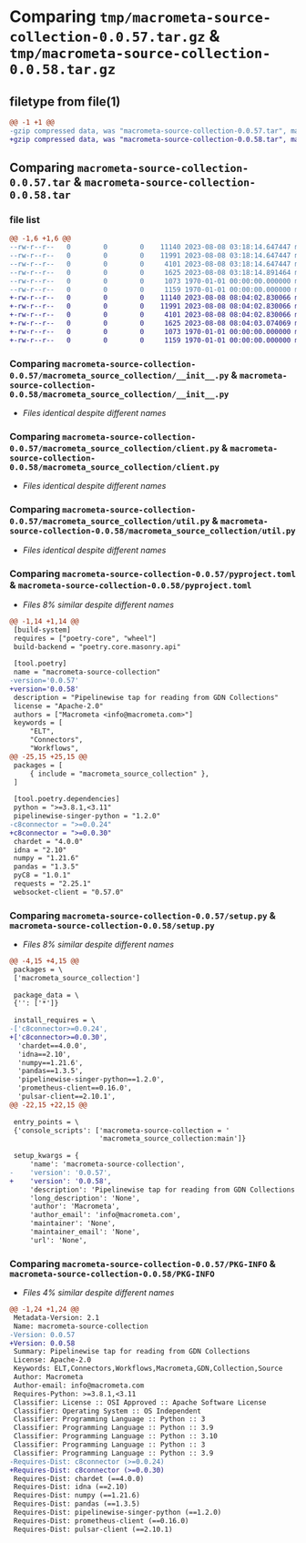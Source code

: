 # Comparing `tmp/macrometa-source-collection-0.0.57.tar.gz` & `tmp/macrometa-source-collection-0.0.58.tar.gz`

## filetype from file(1)

```diff
@@ -1 +1 @@
-gzip compressed data, was "macrometa-source-collection-0.0.57.tar", max compression
+gzip compressed data, was "macrometa-source-collection-0.0.58.tar", max compression
```

## Comparing `macrometa-source-collection-0.0.57.tar` & `macrometa-source-collection-0.0.58.tar`

### file list

```diff
@@ -1,6 +1,6 @@
--rw-r--r--   0        0        0    11140 2023-08-08 03:18:14.647447 macrometa-source-collection-0.0.57/macrometa_source_collection/__init__.py
--rw-r--r--   0        0        0    11991 2023-08-08 03:18:14.647447 macrometa-source-collection-0.0.57/macrometa_source_collection/client.py
--rw-r--r--   0        0        0     4101 2023-08-08 03:18:14.647447 macrometa-source-collection-0.0.57/macrometa_source_collection/util.py
--rw-r--r--   0        0        0     1625 2023-08-08 03:18:14.891464 macrometa-source-collection-0.0.57/pyproject.toml
--rw-r--r--   0        0        0     1073 1970-01-01 00:00:00.000000 macrometa-source-collection-0.0.57/setup.py
--rw-r--r--   0        0        0     1159 1970-01-01 00:00:00.000000 macrometa-source-collection-0.0.57/PKG-INFO
+-rw-r--r--   0        0        0    11140 2023-08-08 08:04:02.830066 macrometa-source-collection-0.0.58/macrometa_source_collection/__init__.py
+-rw-r--r--   0        0        0    11991 2023-08-08 08:04:02.830066 macrometa-source-collection-0.0.58/macrometa_source_collection/client.py
+-rw-r--r--   0        0        0     4101 2023-08-08 08:04:02.830066 macrometa-source-collection-0.0.58/macrometa_source_collection/util.py
+-rw-r--r--   0        0        0     1625 2023-08-08 08:04:03.074069 macrometa-source-collection-0.0.58/pyproject.toml
+-rw-r--r--   0        0        0     1073 1970-01-01 00:00:00.000000 macrometa-source-collection-0.0.58/setup.py
+-rw-r--r--   0        0        0     1159 1970-01-01 00:00:00.000000 macrometa-source-collection-0.0.58/PKG-INFO
```

### Comparing `macrometa-source-collection-0.0.57/macrometa_source_collection/__init__.py` & `macrometa-source-collection-0.0.58/macrometa_source_collection/__init__.py`

 * *Files identical despite different names*

### Comparing `macrometa-source-collection-0.0.57/macrometa_source_collection/client.py` & `macrometa-source-collection-0.0.58/macrometa_source_collection/client.py`

 * *Files identical despite different names*

### Comparing `macrometa-source-collection-0.0.57/macrometa_source_collection/util.py` & `macrometa-source-collection-0.0.58/macrometa_source_collection/util.py`

 * *Files identical despite different names*

### Comparing `macrometa-source-collection-0.0.57/pyproject.toml` & `macrometa-source-collection-0.0.58/pyproject.toml`

 * *Files 8% similar despite different names*

```diff
@@ -1,14 +1,14 @@
 [build-system]
 requires = ["poetry-core", "wheel"]
 build-backend = "poetry.core.masonry.api"
 
 [tool.poetry]
 name = "macrometa-source-collection"
-version='0.0.57'
+version='0.0.58'
 description = "Pipelinewise tap for reading from GDN Collections"
 license = "Apache-2.0"
 authors = ["Macrometa <info@macrometa.com>"]
 keywords = [
     "ELT",
     "Connectors",
     "Workflows",
@@ -25,15 +25,15 @@
 packages = [
     { include = "macrometa_source_collection" },
 ]
 
 [tool.poetry.dependencies]
 python = ">=3.8.1,<3.11"
 pipelinewise-singer-python = "1.2.0"
-c8connector = ">=0.0.24"
+c8connector = ">=0.0.30"
 chardet = "4.0.0"
 idna = "2.10"
 numpy = "1.21.6"
 pandas = "1.3.5"
 pyC8 = "1.0.1"
 requests = "2.25.1"
 websocket-client = "0.57.0"
```

### Comparing `macrometa-source-collection-0.0.57/setup.py` & `macrometa-source-collection-0.0.58/setup.py`

 * *Files 8% similar despite different names*

```diff
@@ -4,15 +4,15 @@
 packages = \
 ['macrometa_source_collection']
 
 package_data = \
 {'': ['*']}
 
 install_requires = \
-['c8connector>=0.0.24',
+['c8connector>=0.0.30',
  'chardet==4.0.0',
  'idna==2.10',
  'numpy==1.21.6',
  'pandas==1.3.5',
  'pipelinewise-singer-python==1.2.0',
  'prometheus-client==0.16.0',
  'pulsar-client==2.10.1',
@@ -22,15 +22,15 @@
 
 entry_points = \
 {'console_scripts': ['macrometa-source-collection = '
                      'macrometa_source_collection:main']}
 
 setup_kwargs = {
     'name': 'macrometa-source-collection',
-    'version': '0.0.57',
+    'version': '0.0.58',
     'description': 'Pipelinewise tap for reading from GDN Collections',
     'long_description': 'None',
     'author': 'Macrometa',
     'author_email': 'info@macrometa.com',
     'maintainer': 'None',
     'maintainer_email': 'None',
     'url': 'None',
```

### Comparing `macrometa-source-collection-0.0.57/PKG-INFO` & `macrometa-source-collection-0.0.58/PKG-INFO`

 * *Files 4% similar despite different names*

```diff
@@ -1,24 +1,24 @@
 Metadata-Version: 2.1
 Name: macrometa-source-collection
-Version: 0.0.57
+Version: 0.0.58
 Summary: Pipelinewise tap for reading from GDN Collections
 License: Apache-2.0
 Keywords: ELT,Connectors,Workflows,Macrometa,GDN,Collection,Source
 Author: Macrometa
 Author-email: info@macrometa.com
 Requires-Python: >=3.8.1,<3.11
 Classifier: License :: OSI Approved :: Apache Software License
 Classifier: Operating System :: OS Independent
 Classifier: Programming Language :: Python :: 3
 Classifier: Programming Language :: Python :: 3.9
 Classifier: Programming Language :: Python :: 3.10
 Classifier: Programming Language :: Python :: 3
 Classifier: Programming Language :: Python :: 3.9
-Requires-Dist: c8connector (>=0.0.24)
+Requires-Dist: c8connector (>=0.0.30)
 Requires-Dist: chardet (==4.0.0)
 Requires-Dist: idna (==2.10)
 Requires-Dist: numpy (==1.21.6)
 Requires-Dist: pandas (==1.3.5)
 Requires-Dist: pipelinewise-singer-python (==1.2.0)
 Requires-Dist: prometheus-client (==0.16.0)
 Requires-Dist: pulsar-client (==2.10.1)
```


